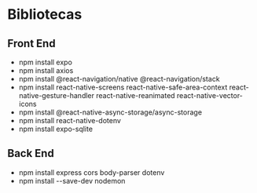 # Bibliotecas
## Front End
- npm install expo
- npm install axios
- npm install @react-navigation/native @react-navigation/stack
- npm install react-native-screens react-native-safe-area-context react-native-gesture-handler react-native-reanimated react-native-vector-icons
- npm install @react-native-async-storage/async-storage
- npm install react-native-dotenv
- npm install expo-sqlite

## Back End 
- npm install express cors body-parser dotenv
- npm install --save-dev nodemon
